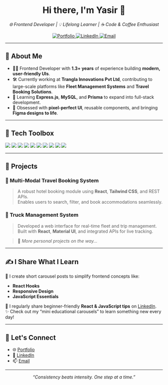 <!-- README.md -->

<h1 align="center">Hi there, I'm Yasir 👋</h1>

<p align="center">
  <em>🌐 Frontend Developer | 💡 Lifelong Learner | ☕ Code & Coffee Enthusiast</em>
</p>

<p align="center">
  <a href="https://yasirarafath.vercel.app" target="_blank">
    <img alt="Portfolio" src="https://img.shields.io/badge/Portfolio-Visit-blue?style=flat-square&logo=vercel&logoColor=white" />
  </a>
  <a href="https://www.linkedin.com/in/mdyasirarafath" target="_blank">
    <img alt="LinkedIn" src="https://img.shields.io/badge/LinkedIn-Connect-blue?style=flat-square&logo=linkedin" />
  </a>
  <a href="mailto:mdyasir4145@gmail.com">
    <img alt="Email" src="https://img.shields.io/badge/Email-Say%20Hi-red?style=flat-square&logo=gmail&logoColor=white" />
  </a>
</p>

---

## 🚀 About Me

- 🧑‍💻 Frontend Developer with **1.3+ years** of experience building **modern, user-friendly UIs**.
- 🛠 Currently working at **Trangla Innovations Pvt Ltd**, contributing to large-scale platforms like **Fleet Management Systems** and **Travel Booking Solutions**.
- 🌱 Learning **Express.js**, **MySQL**, and **Prisma** to expand into full-stack development.
- 🎨 Obsessed with **pixel-perfect UI**, reusable components, and bringing **Figma designs to life**.

---

## 🧰 Tech Toolbox

<p>
  <img src="https://img.shields.io/badge/HTML5-E34F26?style=for-the-badge&logo=html5&logoColor=white"/>
  <img src="https://img.shields.io/badge/CSS3-1572B6?style=for-the-badge&logo=css3&logoColor=white"/>
  <img src="https://img.shields.io/badge/JavaScript-F7DF1E?style=for-the-badge&logo=javascript&logoColor=black"/>
  <img src="https://img.shields.io/badge/TypeScript-3178C6?style=for-the-badge&logo=typescript&logoColor=white"/>
  <img src="https://img.shields.io/badge/React-61DAFB?style=for-the-badge&logo=react&logoColor=black"/>
  <img src="https://img.shields.io/badge/Next.js-000000?style=for-the-badge&logo=next.js&logoColor=white"/>
  <img src="https://img.shields.io/badge/TailwindCSS-06B6D4?style=for-the-badge&logo=tailwind-css&logoColor=white"/>
  <img src="https://img.shields.io/badge/MaterialUI-007FFF?style=for-the-badge&logo=mui&logoColor=white"/>
  <img src="https://img.shields.io/badge/Prisma-2D3748?style=for-the-badge&logo=prisma&logoColor=white"/>
  <img src="https://img.shields.io/badge/Git-F05032?style=for-the-badge&logo=git&logoColor=white"/>
</p>

---

## 📌 Projects

### 🧳 Multi-Modal Travel Booking System  
> A robust hotel booking module using **React**, **Tailwind CSS**, and REST APIs.  
> Enables users to search, filter, and book accommodations seamlessly.

### 🚛 Truck Management System  
> Developed a web interface for real-time fleet and trip management.  
> Built with **React**, **Material UI**, and integrated APIs for live tracking.

> 🧪 *More personal projects on the way...*

---

## ✍️ I Share What I Learn

🎯 I create short carousel posts to simplify frontend concepts like:  
- **React Hooks**  
- **Responsive Design**  
- **JavaScript Essentials**  

🔗 I regularly share beginner-friendly **React & JavaScript tips** on [LinkedIn](https://www.linkedin.com/in/mdyasirarafath).  
✨ Check out my “mini educational carousels” to learn something new every day!

---

## 🔗 Let's Connect

- 🌐 [Portfolio](https://yasirarafath.vercel.app)  
- 💼 [LinkedIn](https://www.linkedin.com/in/mdyasirarafath)  
- 📫 [Email](mailto:mdyasir4145@gmail.com)

---

<p align="center">
  <em>“Consistency beats intensity. One step at a time.”</em><br/>
</p>
